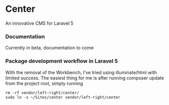 # Center
An innovative CMS for Laravel 5

### Documentation
Currently in beta, documentation to come

### Package development workflow in Laravel 5
With the removal of the Workbench, I've tried using illuminate/html with limited success. The easiest
thing for me is after running composer update from the project root, simply running

```
rm -rf vendor/left-right/center/
sudo ln -s ~/Sites/center vendor/left-right/center
```
